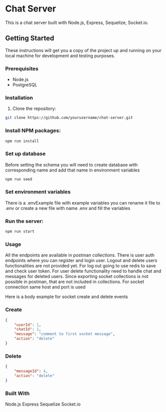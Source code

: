 # Chat Server

This is a chat server built with Node.js, Express, Sequelize, Socket.io.

## Getting Started

These instructions will get you a copy of the project up and running on your local machine for development and testing purposes.

### Prerequisites

- Node.js
- PostgreSQL

### Installation

1. Clone the repository:
```bash
git clone https://github.com/yourusername/chat-server.git
```
### Install NPM packages:
 ```bash
npm run install
  ```

###  Set up database
Before setting the schema you will need to create database with corresponding name and add that name in environment variables
```bash
npm run seed
  ```
### Set environment variables
There is a .envExample file with example variables you can rename it file to .env or create a new file with name .env and fill the variables
### Run the server:
  ```bash
npm run start
  ```

### Usage

All the endpoints are available in postman collections. There is user auth endpoints where you can register and login user. Logout and delete users functionalities are not provided yet. For log out going to use redis to save and check user token. For user delete functionality need to handle chat and messages for deleted users. 
Since exporting socket collections is not possible in postman, that are not included in collections. For socket connection same host and port is used

Here is a body example for socket create and delete events

### Create
```json
{
    "userId": 1,
    "chatId": 1,
    "message": "comment to first socket message",
    "action": "delete"
}
```
### Delete
```json
{
    "messageId": 4,
    "action": "delete"
}
```

### Built With
Node.js
Express
Sequelize
Socket.io
